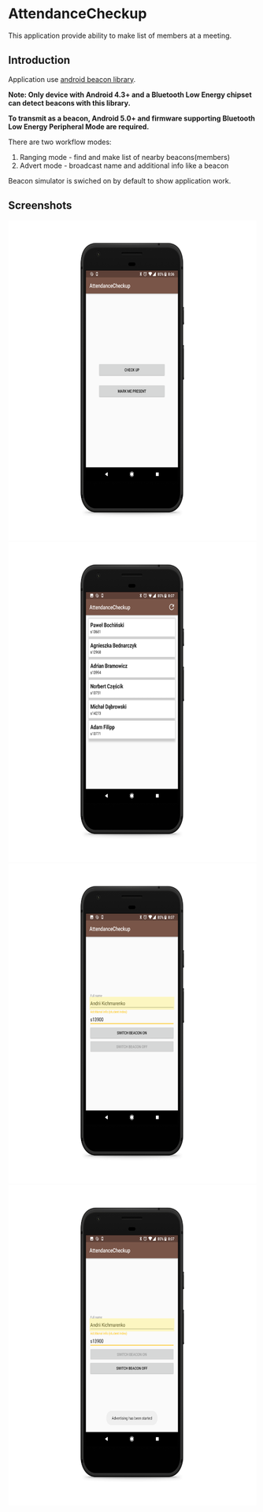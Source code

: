 # AttendanceCheckup
This application provide ability to make list of members at a meeting.

## Introduction
Application use [android beacon library](https://altbeacon.github.io/android-beacon-library/).

__Note: Only device with Android 4.3+ and a Bluetooth Low Energy chipset can detect beacons with this library.__

__To transmit as a beacon, Android 5.0+ and firmware supporting Bluetooth Low Energy Peripheral Mode are required.__


There are two workflow modes: 
1. Ranging mode - find and make list of nearby beacons(members)
2. Advert mode - broadcast name and additional info like a beacon

Beacon simulator is swiched on by default to show application work.


## Screenshots

<img src="screenshots/Screenshot_20180808-200639_pixel_quite_black_portrait.png" height=650/>
<img src="screenshots/Screenshot_20180808-200722_pixel_quite_black_portrait.png" height=650/>
<img src="screenshots/Screenshot_20180808-200754_pixel_quite_black_portrait.png" height=650/>
<img src="screenshots/Screenshot_20180808-200759_pixel_quite_black_portrait.png" height=650/>

